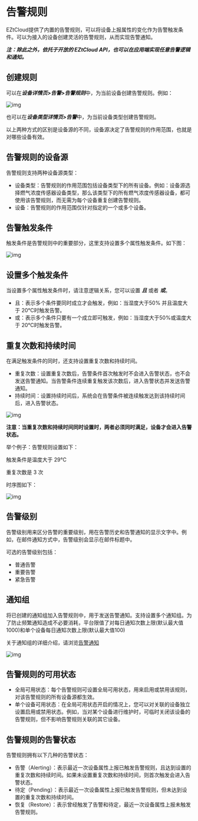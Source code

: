# 告警规则

EZtCloud提供了内置的告警规则，可以将设备上报属性的变化作为告警触发条件。可以为接入的设备创建灵活的告警规则，从而实现告警通知。

***注：除此之外，依托于开放的 EZtCloud API，也可以在应用端实现任意告警逻辑和通知。***

## 创建规则

可以在***设备详情页>告警>告警规则***中，为当前设备创建告警规则。例如：

![img](告警规则/docs07告警通知assetswps1.jpg)

也可以在***设备类型详情页>告警***中，为当前设备类型创建告警规则。

以上两种方式的区别是设备源的不同，设备源决定了告警规则的作用范围，也就是对哪些设备有效。

## 告警规则的设备源

告警规则支持两种设备源类型：

- 设备类型：告警规则的作用范围包括设备类型下的所有设备。例如：设备源选择燃气浓度传感器设备类型，那么该类型下的所有燃气浓度传感器设备，都可使用该告警规则，而无需为每个设备重复创建告警规则。
- 设备：告警规则的作用范围仅针对指定的一个或多个设备。

## 告警触发条件

触发条件是告警规则中的重要部分，这里支持设置多个属性触发条件。如下图：

![img](告警规则/docs07告警通知assetswps2.jpg)

## 设置多个触发条件

当设置多个属性触发条件时，请注意逻辑关系，您可以设置 ***且*** 或者 ***或***。

- 且：表示多个条件要同时成立才会触发，例如：当湿度大于50% 并且温度大于 20℃时触发告警。
- 或：表示多个条件只要有一个成立即可触发，例如：当湿度大于50%或温度大于 20℃时触发告警。

## 重复次数和持续时间

在满足触发条件的同时，还支持设置重复次数和持续时间。

- 重复次数：设置重复次数后，告警条件首次触发时不会进入告警状态，也不会发送告警通知。当告警条件连续重复触发该次数后，进入告警状态并发送告警通知。
- 持续时间：设置持续时间后，系统会在告警条件被连续触发达到该持续时间后，进入告警状态。

![img](告警规则/docs07告警通知assetswps3.jpg)

**注意：当重复次数和持续时间同时设置时，两者必须同时满足，设备才会进入告警状态。**

举个例子：告警规则设置如下：

触发条件是温度大于 29℃

重复次数是 3 次

时序图如下：

![img](告警规则/docs07告警通知assetswps4.jpg)

## 告警级别

告警级别用来区分告警的重要级别，用在告警历史和告警通知的显示文字中。例如，在邮件通知方式中，告警级别会显示在邮件标题中。

可选的告警级别包括：

- 普通告警
- 重要告警
- 紧急告警

## 通知组

将已创建的通知组加入告警规则中，用于发送告警通知。支持设置多个通知组。为了防止频繁通知造成不必要消耗，平台限值了对每日通知次数上限(默认最大值1000)和单个设备每日通知次数上限(默认最大值100)

关于通知组的详细介绍，请浏览[告警通知](告警通知.md)

![img](告警规则/docs07告警通知assetswps5.jpg)

## 告警规则的可用状态

- 全局可用状态：每个告警规则可设置全局可用状态，用来启用或禁用该规则，对该告警规则的所有设备源都生效。
- 单个设备可用状态：在全局可用状态开启的情况上，您可以对关联的设备独立设置启用或禁用状态。例如，当对某个设备进行维护时，可临时关闭该设备的告警规则，但不影响告警规则关联的其它设备。

## 告警规则的告警状态

告警规则拥有以下几种的告警状态：

- 告警（Alerting）：表示最近一次设备属性上报已触发告警规则，且达到设置的重复次数和持续时间。如果未设置重复次数和持续时间，则首次触发会进入告警状态。
- 待定（Pending）：表示最近一次设备属性上报已触发告警规则，但未达到设置的重复次数和持续时间。
- 恢复（Restore）：表示曾经触发了告警和待定，最近一次设备属性上报未触发告警规则。